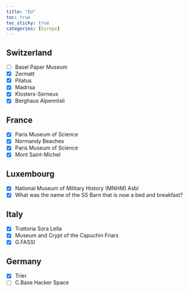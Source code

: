 ```yaml
---
title: "EU"
toc: true
toc_sticky: true
categories: [Europe]
---
```


## Switzerland
- [ ] Basel Paper Museum
- [X] Zermatt
- [X] Pilatus
- [X] Madrisa
- [X] Klosters-Serneus
- [X] Berghaus Alpenrösli

## France
- [X] Paris Museum of Science
- [X] Normandy Beaches
- [X] Paris Museum of Science
- [X] Mont Saint-Michel

## Luxembourg
- [X] National Museum of Military History (MNHM) Asbl
- [X] What was the name of the SS Barn that is now a bed and breakfast?

## Italy
- [X] Trattoria Sora Lella
- [X] Museum and Crypt of the Capuchin Friars
- [X] G.FASSI

## Germany
- [X] Trier
- [ ] C.Base Hacker Space